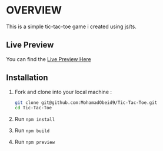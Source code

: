# OVERVIEW

This is a simple tic-tac-toe game i created using js/ts.

## Live Preview

You can find the [Live Preview Here](https://mohamadobeid9.github.io/Tic-Tac-Toe/)

## Installation

1. Fork and clone into your local machine :

   ```sh
   git clone git@github.com:MohamadObeid9/Tic-Tac-Toe.git
   cd Tic-Tac-Toe
   ```

2. Run `npm install`
3. Run `npm build`
4. Run `npm preview`
